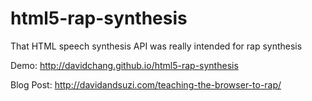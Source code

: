 # html5-rap-synthesis
That HTML speech synthesis API was really intended for rap synthesis

Demo: http://davidchang.github.io/html5-rap-synthesis

Blog Post: http://davidandsuzi.com/teaching-the-browser-to-rap/
